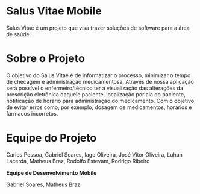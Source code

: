 # Salus Vitae Mobile

Salus Vitae é um projeto que visa trazer soluções de software para a área de saúde.

# Sobre o Projeto

O objetivo do Salus Vitae é de informatizar o processo, minimizar o tempo de checagem e administração medicamentosa. Através de nossa aplicação será possível o enfermeiro/técnico ter a visualização das alterações da prescrição eletrônica daquele paciente, localização por ala do paciente, notificação de horário para administração do medicamento. Com o objetivo de evitar erros como, por exemplo, dosagem de medicamentos, horários e fármacos incorretos.

# Equipe do Projeto

Carlos Pessoa, Gabriel Soares, Iago Oliveira, José Vitor Oliveira, Luhan Lacerda, Matheus Braz, Rodolfo Estevam, Rodrigo Ribeiro

**Equipe de Desenvolvimento Mobile**

Gabriel Soares, Matheus Braz

